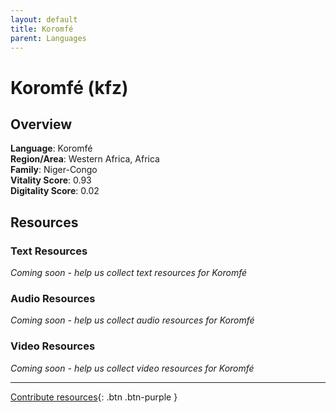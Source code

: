 ```yaml
---
layout: default
title: Koromfé
parent: Languages
---
```


# Koromfé (kfz)

## Overview

**Language**: Koromfé  
**Region/Area**: Western Africa, Africa  
**Family**: Niger-Congo  
**Vitality Score**: 0.93  
**Digitality Score**: 0.02  

## Resources

### Text Resources
*Coming soon - help us collect text resources for Koromfé*

### Audio Resources
*Coming soon - help us collect audio resources for Koromfé*

### Video Resources
*Coming soon - help us collect video resources for Koromfé*

---

[Contribute resources](https://fairtrain.github.io/){: .btn .btn-purple }
